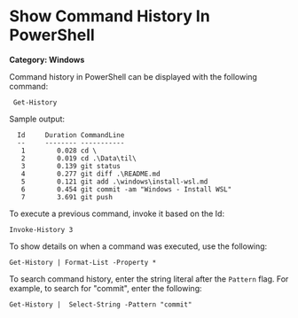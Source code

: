 # Show Command History In PowerShell

__Category: Windows__

Command history in PowerShell can be displayed with the following command:

```command
 Get-History
```

Sample output:

```command
  Id     Duration CommandLine
  --     -------- -----------
   1        0.028 cd \
   2        0.019 cd .\Data\til\
   3        0.139 git status
   4        0.277 git diff .\README.md
   5        0.121 git add .\windows\install-wsl.md
   6        0.454 git commit -am "Windows - Install WSL"
   7        3.691 git push
  ```

To execute a previous command, invoke it based on the Id:

```command
Invoke-History 3
```

To show details on when a command was executed, use the following:

```shell
Get-History | Format-List -Property *
```

To search command history, enter the string literal after the `Pattern` flag. For example, to search for "commit", enter the following:

```command
Get-History |  Select-String -Pattern "commit"
```
